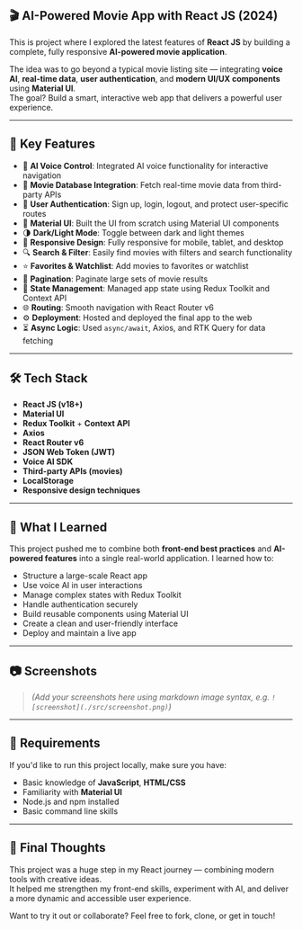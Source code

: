 ## 🎬 AI-Powered Movie App with React JS (2024)

This is project where I explored the latest features of **React JS** by building a complete, fully responsive **AI-powered movie application**.

The idea was to go beyond a typical movie listing site — integrating **voice AI**, **real-time data**, **user authentication**, and **modern UI/UX components** using **Material UI**.  
The goal? Build a smart, interactive web app that delivers a powerful user experience.

---

## 🚀 Key Features

- 🧠 **AI Voice Control**: Integrated AI voice functionality for interactive navigation  
- 🎥 **Movie Database Integration**: Fetch real-time movie data from third-party APIs  
- 🔐 **User Authentication**: Sign up, login, logout, and protect user-specific routes  
- 🎨 **Material UI**: Built the UI from scratch using Material UI components  
- 🌗 **Dark/Light Mode**: Toggle between dark and light themes  
- 📱 **Responsive Design**: Fully responsive for mobile, tablet, and desktop  
- 🔍 **Search & Filter**: Easily find movies with filters and search functionality  
- ⭐ **Favorites & Watchlist**: Add movies to favorites or watchlist  
- 🔄 **Pagination**: Paginate large sets of movie results  
- 🧰 **State Management**: Managed app state using Redux Toolkit and Context API  
- 🌐 **Routing**: Smooth navigation with React Router v6  
- ⚙️ **Deployment**: Hosted and deployed the final app to the web  
- ⏳ **Async Logic**: Used `async/await`, Axios, and RTK Query for data fetching  

---

## 🛠️ Tech Stack

- **React JS (v18+)**  
- **Material UI**  
- **Redux Toolkit** + **Context API**  
- **Axios**  
- **React Router v6**  
- **JSON Web Token (JWT)**  
- **Voice AI SDK**  
- **Third-party APIs (movies)**  
- **LocalStorage**  
- **Responsive design techniques**

---

## 🎯 What I Learned

This project pushed me to combine both **front-end best practices** and **AI-powered features** into a single real-world application. I learned how to:

- Structure a large-scale React app  
- Use voice AI in user interactions  
- Manage complex states with Redux Toolkit  
- Handle authentication securely  
- Build reusable components using Material UI  
- Create a clean and user-friendly interface  
- Deploy and maintain a live app  

---

## 📷 Screenshots

> *(Add your screenshots here using markdown image syntax, e.g. `![screenshot](./src/screenshot.png)`)*

---

## 📌 Requirements

If you'd like to run this project locally, make sure you have:

- Basic knowledge of **JavaScript**, **HTML/CSS**  
- Familiarity with **Material UI**  
- Node.js and npm installed  
- Basic command line skills  

---

## 🙌 Final Thoughts

This project was a huge step in my React journey — combining modern tools with creative ideas.  
It helped me strengthen my front-end skills, experiment with AI, and deliver a more dynamic and accessible user experience.

Want to try it out or collaborate? Feel free to fork, clone, or get in touch!
